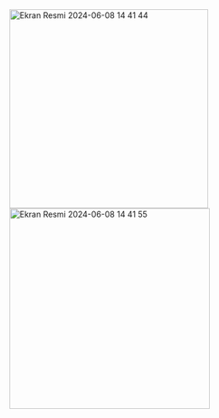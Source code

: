 <img width="351" alt="Ekran Resmi 2024-06-08 14 41 44" src="https://github.com/sensoyyasin/bloodpressurecheck/assets/73845925/1468ef22-5256-4bc4-a171-38d127159617">


<img width="354" alt="Ekran Resmi 2024-06-08 14 41 55" src="https://github.com/sensoyyasin/bloodpressurecheck/assets/73845925/938bf451-2005-4573-8f1a-98f668582b27">
